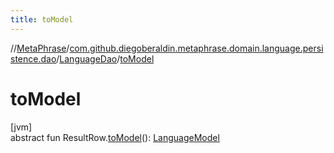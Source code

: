 ```yaml
---
title: toModel
---
```

//[MetaPhrase](../../../index.html)/[com.github.diegoberaldin.metaphrase.domain.language.persistence.dao](../index.html)/[LanguageDao](index.html)/[toModel](to-model.html)



# toModel



[jvm]\
abstract fun ResultRow.[toModel](to-model.html)(): [LanguageModel](../../com.github.diegoberaldin.metaphrase.domain.language.data/-language-model/index.html)




